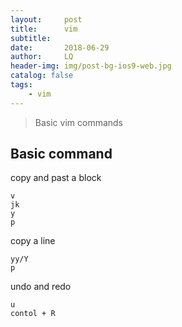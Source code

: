 ```yaml
---
layout:     post
title:      vim
subtitle:
date:       2018-06-29
author:     LQ
header-img: img/post-bg-ios9-web.jpg
catalog: false
tags:
    - vim
---
```


>Basic vim commands


## Basic command
copy and past a block

    v
    jk
    y
    p

copy a line

    yy/Y
    p

undo and redo

    u
    contol + R
